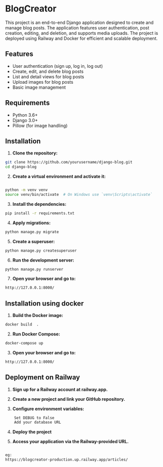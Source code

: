 # BlogCreator

This project is an end-to-end Django application designed to create and manage blog posts. The application features user authentication, post creation, editing, and deletion, and supports media uploads. The project is deployed using Railway and Docker for efficient and scalable deployment.

## Features

- User authentication (sign up, log in, log out)
- Create, edit, and delete blog posts
- List and detail views for blog posts
- Upload images for blog posts
- Basic image management

## Requirements

- Python 3.6+
- Django 3.0+
- Pillow (for image handling)

## Installation

1. **Clone the repository:**

```bash
git clone https://github.com/yourusername/django-blog.git
cd django-blog
```


2. **Create a virtual environment and activate it:**

```bash

python -m venv venv
source venv/bin/activate  # On Windows use `venv\Scripts\activate`
```

3. **Install the dependencies:**

```bash
pip install -r requirements.txt
```

4. **Apply migrations:**

```bash
python manage.py migrate

```

5. **Create a superuser:**

```bash
python manage.py createsuperuser

```

6. **Run the development server:**

```bash
python manage.py runserver
```
7. **Open your browser and go to:**

```bash
http://127.0.0.1:8000/

```

## Installation using docker

1. **Build the Docker image:**

```bash
docker build  .

```
2. **Run Docker Compose:**

```bash
docker-compose up

```
3. **Open your browser and go to:**

```bash
http://127.0.0.1:8000/


```

## Deployment on Railway

1. **Sign up for a Railway account at railway.app.**

2. **Create a new project and link your GitHub repository.**

3. **Configure environment variables:**

```bash
    Set DEBUG to False
    Add your database URL
```
4. **Deploy the project**

5. **Access your application via the Railway-provided URL.**

```bash

eg:
https://blogcreator-production.up.railway.app/articles/

 ```
